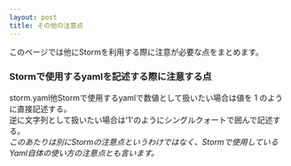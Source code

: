 ```yaml
---
layout: post
title: その他の注意点
---
```


このページでは他にStormを利用する際に注意が必要な点をまとめます。

### Stormで使用するyamlを記述する際に注意する点
storm.yaml他Stormで使用するyamlで数値として扱いたい場合は値を 1 のように直接記述する。  
逆に文字列として扱いたい場合は'1'のようにシングルクォートで囲んで記述する。  
_このあたりは別にStormの注意点というわけではなく、Stormで使用しているYaml自体の使い方の注意点とも言います。_

